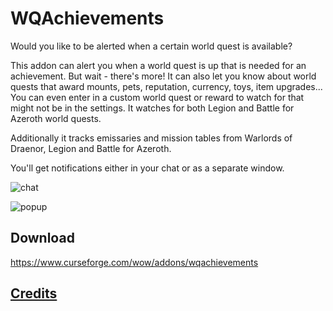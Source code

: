 # WQAchievements
Would you like to be alerted when a certain world quest is available?

This addon can alert you when a world quest is up that is needed for an achievement.
But wait - there's more! It can also let you know about world quests that award mounts, pets, reputation, currency, toys, item upgrades... You can even enter in a custom world quest or reward to watch for that might not be in the settings. It watches for both Legion and Battle for Azeroth world quests.

Additionally it tracks emissaries and mission tables from Warlords of Draenor, Legion and Battle for Azeroth.

You'll get notifications either in your chat or as a separate window.

![chat](https://user-images.githubusercontent.com/13890391/54945075-4b7f3680-4f35-11e9-9e5d-b7c73290b0b0.png)

![popup](https://user-images.githubusercontent.com/13890391/54945079-4cb06380-4f35-11e9-8388-11b6ecd3d3bb.png)

## Download
https://www.curseforge.com/wow/addons/wqachievements

## [Credits](/credits.md)
